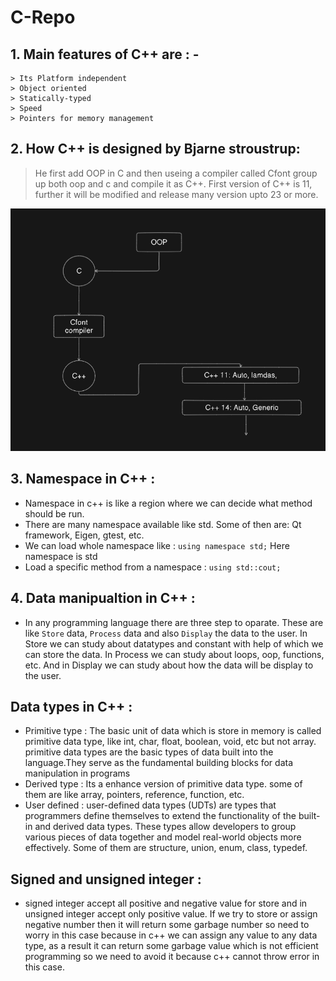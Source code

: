 # C-Repo

## 1. Main features of C++ are : -

    > Its Platform independent
    > Object oriented
    > Statically-typed
    > Speed
    > Pointers for memory management

## 2. How C++ is designed by Bjarne stroustrup:

> He first add OOP in C and then useing a compiler called Cfont group up both oop and c and compile it as C++. First version of C++ is 11, further it will be modified and release many version upto 23 or more.

![CppDesign](./Docs/img/Cpp1.png)

## 3. Namespace in C++ :

- Namespace in c++ is like a region where we can decide what method should be run.
- There are many namespace available like std. Some of then are: Qt framework, Eigen, gtest, etc.
- We can load whole namespace like : `using namespace std;` Here namespace is std
- Load a specific method from a namespace : `using std::cout;`

## 4. Data manipualtion in C++ :

- In any programming language there are three step to oparate. These are like `Store` data, `Process` data and also `Display` the data to the user. In Store we can study about datatypes and constant with help of which we can store the data. In Process we can study about loops, oop, functions, etc. And in Display we can study about how the data will be display to the user.

## Data types in C++ :

- Primitive type : The basic unit of data which is store in memory is called primitive data type, like int, char, float, boolean, void, etc but not array. primitive data types are the basic types of data built into the language.They serve as the fundamental building blocks for data manipulation in programs
- Derived type : Its a enhance version of primitive data type. some of them are like array, pointers, reference, function, etc.
- User defined : user-defined data types (UDTs) are types that programmers define themselves to extend the functionality of the built-in and derived data types. These types allow developers to group various pieces of data together and model real-world objects more effectively. Some of them are structure, union, enum, class, typedef.

## Signed and unsigned integer :

- signed integer accept all positive and negative value for store and in unsigned integer accept only positive value. If we try to store or assign negative number then it will return some garbage number so need to worry in this case because in c++ we can assign any value to any data type, as a result it can return some garbage value which is not efficient programming so we need to avoid it because c++ cannot throw error in this case.
